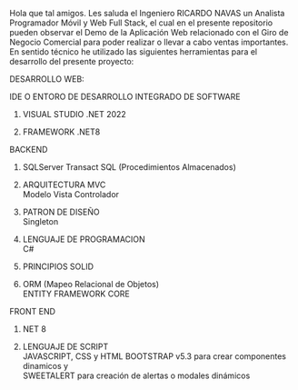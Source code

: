 Hola que tal amigos. Les saluda el Ingeniero RICARDO NAVAS un Analista Programador Móvil y Web Full Stack, el cual en el presente repositorio pueden observar el Demo de la Aplicación Web relacionado con el Giro de Negocio Comercial para poder realizar o llevar a cabo ventas importantes. 
En sentido técnico he utilizado las siguientes herramientas para el desarrollo del presente proyecto:

DESARROLLO WEB:

IDE O ENTORO DE DESARROLLO INTEGRADO DE SOFTWARE
1. VISUAL STUDIO .NET 2022

2. FRAMEWORK .NET8

BACKEND 
1. SQLServer Transact SQL (Procedimientos Almacenados)

2. ARQUITECTURA MVC  
     Modelo Vista Controlador

3.  PATRON DE DISEÑO  
     Singleton

4. LENGUAJE DE PROGRAMACION    
     C# 

5. PRINCIPIOS SOLID
     
6. ORM (Mapeo Relacional de Objetos)   
     ENTITY FRAMEWORK CORE

FRONT END

1.  NET 8

2. LENGUAJE DE SCRIPT     
     JAVASCRIPT, CSS y HTML
     BOOTSTRAP v5.3 para crear componentes dinamicos y      
     SWEETALERT para creación de alertas o modales dinámicos
